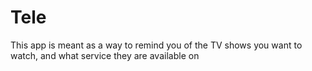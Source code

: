 # Tele

This app is meant as a way to remind you of the TV shows you want to watch, and what service they are available on
